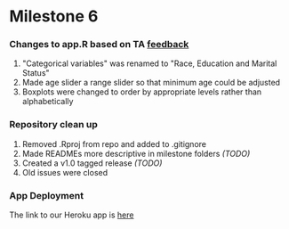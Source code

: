 # Milestone 6

### Changes to app.R based on TA [feedback](https://github.com/STAT547-UBC-2019-20/group_06/issues/83)

1. "Categorical variables" was renamed to "Race, Education and Marital Status"  
2. Made age slider a range slider so that minimum age could be adjusted  
3. Boxplots were changed to order by appropriate levels rather than alphabetically

### Repository clean up
1. Removed .Rproj from repo and added to .gitignore 
2. Made READMEs more descriptive in milestone folders _(TODO)_
3. Created a v1.0 tagged release  _(TODO)_
4. Old issues were closed

### App Deployment 

The link to our Heroku app is [here]()
  
